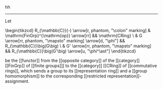 
hh

***

Let 

\begin{tikzcd}
  R_{\mathbb{C}}(-)
  \arrow[r, phantom, "\colon" marking]
  &
  \mathrm{FinGrp}^{\mathrm{op}}
  \arrow[rr]
    &&
  \mathrm{CRing}
  \\
  &
  G
  \arrow[rr, phantom, "\mapsto" marking]
  \arrow[d, "\phi"]
  &&
  R_{\mathbb{C}}\big(G\big)
  \\
  &
  G'
  \arrow[rr, phantom, "\mapsto" marking]
  &&
  R_{\mathbb{C}}\big(G'\big)
  \arrow[u, "\phi^\ast"]
\end{tikzcd}

be the [[functor]] from the [[opposite category]] of the [[category]] [[FinGrp]] of [[finite groups]]] to the [[category]] [[CRing]] of [[commutative rings]], which sends a group to its [[representation ring]] and a [[group homomorphism]] to the corresponding [[restricted representation]]-assignment.
